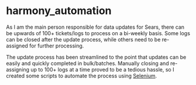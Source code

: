 # harmony_automation


<!-- WARNING: THIS FILE WAS AUTOGENERATED! DO NOT EDIT! -->

As I am the main person responsible for data updates for Sears, there
can be upwards of 100+ tickets/logs to process on a bi-weekly basis.
Some logs can be closed after the update process, while others need to
be re-assigned for further processing.

The update process has been streamlined to the point that updates can be
easily and quickly completed in bulk/batches. Manually closing and
re-assigning up to 100+ logs at a time proved to be a tedious hassle, so
I created some scripts to automate the process using
[Selenium](https://www.selenium.dev/).
